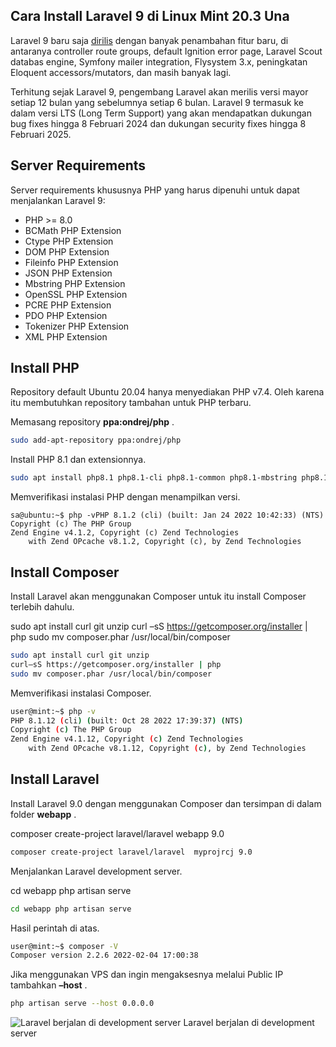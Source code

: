 ## Cara Install Laravel 9 di Linux Mint 20.3 Una


Laravel 9 baru saja [dirilis](https://laravel-news.com/laravel-9-released)
 dengan banyak penambahan fitur baru, di antaranya controller route
groups, default Ignition error page, Laravel Scout databas engine,
Symfony mailer integration, Flysystem 3.x, peningkatan Eloquent
accessors/mutators, dan masih banyak lagi.

Terhitung sejak
Laravel 9, pengembang Laravel akan merilis versi mayor setiap 12 bulan
yang sebelumnya setiap 6 bulan. Laravel 9 termasuk ke dalam versi LTS
(Long Term Support) yang akan mendapatkan dukungan bug fixes hingga 8
Februari 2024 dan dukungan security fixes hingga 8 Februari 2025.

## Server Requirements

Server requirements khususnya PHP yang harus dipenuhi untuk dapat menjalankan Laravel 9:

* PHP >= 8.0
* BCMath PHP Extension
* Ctype PHP Extension
* DOM PHP Extension
* Fileinfo PHP Extension
* JSON PHP Extension
* Mbstring PHP Extension
* OpenSSL PHP Extension
* PCRE PHP Extension
* PDO PHP Extension
* Tokenizer PHP Extension
* XML PHP Extension

## Install PHP

Repository default Ubuntu 20.04 hanya menyediakan PHP v7.4. Oleh karena itu membutuhkan repository tambahan untuk PHP terbaru.

Memasang repository  **ppa:ondrej/php** .

```bash
sudo add-apt-repository ppa:ondrej/php
```

Install PHP 8.1 dan extensionnya.

```bash
sudo apt install php8.1 php8.1-cli php8.1-common php8.1-mbstring php8.1-gd php8.1-intl php8.1-xml php8.1-mysql php8.1-zip php8.1-xsl php8.1-curl
```

Memverifikasi instalasi PHP dengan menampilkan versi.

```
sa@ubuntu:~$ php -vPHP 8.1.2 (cli) (built: Jan 24 2022 10:42:33) (NTS)
Copyright (c) The PHP Group
Zend Engine v4.1.2, Copyright (c) Zend Technologies
    with Zend OPcache v8.1.2, Copyright (c), by Zend Technologies
```


## Install Composer

Install Laravel akan menggunakan Composer untuk itu install Composer terlebih dahulu.

sudo apt install curl git unzip
curl –sS https://getcomposer.org/installer | php
sudo mv composer.phar /usr/local/bin/composer

```bash
sudo apt install curl git unzip 
curl–sS https://getcomposer.org/installer | php 
sudo mv composer.phar /usr/local/bin/composer
```

Memverifikasi instalasi Composer.

```bash
user@mint:~$ php -v
PHP 8.1.12 (cli) (built: Oct 28 2022 17:39:37) (NTS)
Copyright (c) The PHP Group
Zend Engine v4.1.12, Copyright (c) Zend Technologies
    with Zend OPcache v8.1.12, Copyright (c), by Zend Technologies
```

## Install Laravel

Install Laravel 9.0 dengan menggunakan Composer dan tersimpan di dalam folder  **webapp** .

composer create-project laravel/laravel webapp 9.0

```bash
composer create-project laravel/laravel  myprojrcj 9.0
```

Menjalankan Laravel development server.

cd webapp
php artisan serve

```bash
cd webapp php artisan serve 
```

Hasil perintah di atas.

```bash
user@mint:~$ composer -V
Composer version 2.2.6 2022-02-04 17:00:38
```

Jika menggunakan VPS dan ingin mengaksesnya melalui Public IP tambahkan  **–host** .

```bash
php artisan serve --host 0.0.0.0
```

![Laravel berjalan di development server](https://musaamin.web.id/wp-content/uploads/2022/02/install-laravel9-ubuntu2004_laravel-development-server.jpg)
Laravel berjalan di development server
